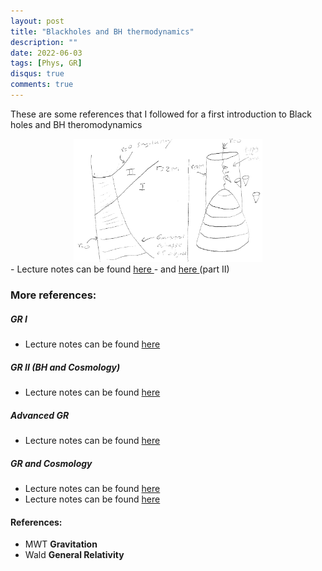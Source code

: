 ```yaml
---
layout: post
title: "Blackholes and BH thermodynamics"
description: ""
date: 2022-06-03
tags: [Phys, GR]
disqus: true
comments: true
---
```


These are some references that I followed for a first introduction to Black holes and BH theromodynamics
<div style="margin:0 auto;text-align:center">

<div class="center-figure">
 <img src="/images/BH.PNG" style="width:60%">
</div></div>
- Lecture notes can be found  <a href="pdfs/Black holes I.pdf"> here </a>
<!--more-->
- and <a href="pdfs/BH.pdf"> here </a> (part II)

### More references:
##### GR I
- Lecture notes can be found  <a href="pdfs/notesgrI.pdf"> here </a>
##### GR II (BH and Cosmology)
- Lecture notes can be found  <a href="pdfs/notesgrII.pdf"> here </a>
##### Advanced GR
- Lecture notes can be found  <a href="pdfs/Advanced GR.pdf"> here </a>
##### GR and Cosmology
- Lecture notes can be found  <a href="pdfs/inflation.pdf"> here </a>
- Lecture notes can be found  <a href="pdfs/EFTlargestructure.pdf"> here </a>

####  References:
- MWT **Gravitation**
- Wald **General Relativity**


